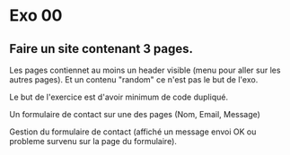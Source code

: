 # Exo 00

## Faire un site contenant 3 pages.

Les pages contiennet au moins un header visible (menu pour aller sur les autres pages).
Et un contenu "random" ce n'est pas le but de l'exo.

Le but de l'exercice est d'avoir minimum de code dupliqué.

Un formulaire de contact sur une des pages (Nom, Email, Message)

Gestion du formulaire de contact (affiché un message envoi OK ou probleme survenu sur la page du formulaire).

